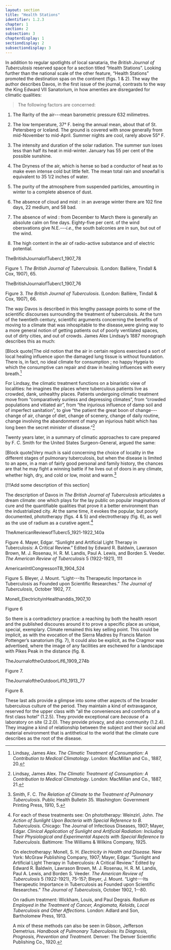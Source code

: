 ```yaml
---
layout: section
title: "Health Stations"
identifier: 1.2.3
chapter: 1
section: 2
subsection: 3
chapterdisplay: 1
sectiondisplay: 2
subsectiondisplay: 3
---
```


In addition to regular spotlights of local sanataria, the *British Journal of Tuberculosis* reserved space for a section titled “Health Stations”. Looking further than the national scale of the other feature, “Health Stations” promoted the destination spas on the continent (figs. 1 & 2). The way the author describes Davos, in the first issue of the journal, contrasts to the way the King Edward VII Sanatorium, in how amenties are disregarded for climatic qualities:

>The following factors are concerned:

1. The Rarity of the air---mean barometric pressure 632 milimetres.

2. The low temperature, 37° F. being the annual mean, about that of St. Petersberg or Iceland. The ground is covered with snow generally from mid-November to mid-April. Summer nights are cool, rarely above 55° F.

3. The intensity and duration of the solar radiation. The summer sun loses less than half its heat in mid-winter. January has 55 per cent of the possible sunshine.

4. The Dryness of the air, which is hense so bad a conductor of heat as to make even intense cold but little felt. The mean total rain and snowfall is equivalent to 35 1/2 inches of water.

5. The purity of the atmosphere from suspended particles, amounting in winter to a complete absence of dust.

6. The absence of cloud and mist : in an average winter there are 102 fine days, 22 medium, and 58 bad.

7. The absence of wind : from December to March there is generally an absolute calm on fine days. Eighty-five per cent. of the wind obersvations give N.E.---*i.e.*, the south balconies are in sun, but out of the wind.

8. The high content in the air of radio-active substance and of electric potential.

TheBritishJournalofTuberc1_1907_78

Figure 1. *The British Journal of Tuberculosis*. (London: Ballière, Tindall & Cox, 1907), 65.

TheBritishJournalofTuberc1_1907_76

Figure 3. *The British Journal of Tuberculosis*. (London: Ballière, Tindall & Cox, 1907), 66.

The way Davos is described in this lengthy passage points to some of the scientific discourses surrounding the treatment of tuberculosis. At the turn of the twentieth century, scientific arguments concerning the benefits of moving to a climate that was inhospitable to the disease,were giving way to a more general notion of getting patients out of poorly ventilated spaces, out of dirty cities, and out of crowds. James Alex Lindsay’s 1887 monograph describes this as much:

[Block quote]The old notion that the air in certain regions exercised a sort of local healing influence upon the damaged lung tissue is without foundation. There is, in fact, no ideal climate for consumption ; no happy Hygeia to which the consumptive can repair and draw in healing influences with every breath.[^fn1]

For Lindsay, the climatic treatment functions on a binaristic view of localities: he imagines the places where tuberculous patients live as crowded, dank, unhealthy places. Patients undergoing climatic treatment move from “comparatively sunless and depressing climates”, from “crowded populations and vitiated air”, from “the injurious influence of damp soil and of imperfect sanitation”, to give “the patient the great boon of change---change of air, change of diet, change of scenery, change of daily routine, change involving the abandonment of many an injurious habit which has long been the secret minister of disease.”[^fn2]

Twenty years later, in a summary of climatic approaches to care prepared by F. C. Smith for the United States Surgeon-General, argued the same:

[Block quote]Very much is said concerning the choice of locality in the different stages of pulmonary tuberculosis, but when the disease is limited to an apex, in a man of fairly good personal and family history, the chances are that he may fight a winning battle if he lives out of doors in any climate, whether high, dry, and cold or low, moist and warm.[^fn3]

[!!!Add some description of this section]

The description of Davos in *The British Journal of Tuberculosis* articulates a dream climate: one which plays for the lay public on popular imaginations of cure and the quantifiable qualities that prove it a better environment than the industrialized city. At the same time, it evokes the popular, but poorly documented, phototherapy (figs. 4 & 5) and electrotherapy (fig. 6), as well as the use of radium as a curative agent.[^fn4]

TheAmericanReviewofTuberc5_1921-1922_140a

Figure 4. Mayer, Edgar. “Sunlight and Artificial Light Therapy in Tuberculosis: A Critical Review.” Edited by Edward R. Baldwin, Lawrason Brown, M. J. Rosenau, H. R. M. Landis, Paul A. Lewis, and Borden S. Veeder. *The American Review of Tuberculosis* 5 (1922-1921), 111

AmericanIntlCongressonTB_1904_524

Figure 5. Bleyer, J. Mount. “Light---Its Therapeutic Importance in Tuberculosis as Founded upon Scientific Researches.” *The Journal of Tuberculosis*, October 1902, 77.

Monell_ElectricityinHealthanddis_1907_10

Figure 6

So there is a contradictory practice: a reaching by both the health resort and the published discoures around it to prove a specific place as unique, special, exemplary. Climate remained this key selling point. This could be implicit, as with the evocation of the Sierra Madres by Francis Marion Pottenger’s sanatorium (fig. 7), It could also be explicit, as the Cragmor was advertised, where the image of any facilities are eschewed for a landscape with Pikes Peak in the distance (fig. 8.

TheJournaloftheOutdoorLif6_1909_274b

Figure 7.

TheJournaloftheOutdoorLif10_1913_77

Figure 8.

These last ads provide a glimpse into some other aspects of the broader tuberculous culture of the period. They maintain a kind of extravagance, reserved for the upper class with “all the conveniences and comforts of a first class hotel” (1.2.5). They provide exceptional care *because* of a laboratory on site (2.2.0). They provide privacy, and also community (1.2.4). They imagine a kind of relationship between the subject and their social and material environment that is antithetical to the world that the climate cure describes as the root of the disease.

[^fn1]: Lindsay, James Alex. *The Climatic Treatment of Consumption: A Contribution to Medical Climatology*. London: MacMillan and Co., 1887, 20.

[^fn2]: Lindsay, James Alex. *The Climatic Treatment of Consumption: A Contribution to Medical Climatology*. London: MacMillan and Co., 1887, 21.

[^fn3]: Smith, F. C. *The Relation of Climate to the Treatment of Pulmonary Tuberculosis*. Public Health Bulletin 35. Washington: Government Printing Press, 1910, 5.

[^fn4]: For each of these treatments see: On phototherapy: Weinzirl, John. *The Action of Sunlight Upon Bacteria with Special Reference to B. Tuberculosis.* Chicago: The Journal of Infectious Diseases, 1907; Mayer, Edgar. *Clinical Application of Sunlight and Artificial Radiation: Including Their Physiological and Experimental Aspects with Special Reference to Tuberculosis.* Baltimore: The Williams & Wilkins Company, 1925. 
	
	On electrotherapy: Monell, S. H. *Electricity in Health and Disease.* New York: McGraw Publishing Company, 1907; Mayer, Edgar. “Sunlight and Artificial Light Therapy in Tuberculosis: A Critical Review.” Edited by Edward R. Baldwin, Lawrason Brown, M. J. Rosenau, H. R. M. Landis, Paul A. Lewis, and Borden S. Veeder. *The American Review of Tuberculosis* 5 (1922-1921), 75-157; Bleyer, J. Mount. “Light---Its Therapeutic Importance in Tuberculosis as Founded upon Scientific Researches.” *The Journal of Tuberculosis*, October 1902, 1--80.
	
	On radium treatment: Wickham, Louis, and Paul Degrais. *Radium as Employed in the Treatment of Cancer, Angiomata, Keloids, Local Tuberculosis and Other Affections.* London: Adlard and Son, Bartholomew Press, 1913.
	
	A mix of these methods can also be seen in Gibson, Jefferson Demetrius. *Handbook of Pulmonary Tuberculosis: Its Diagnosis, Prognosis, Prevention and Treatment.* Denver: The Denver Scientific Publishing Co., 1920.
